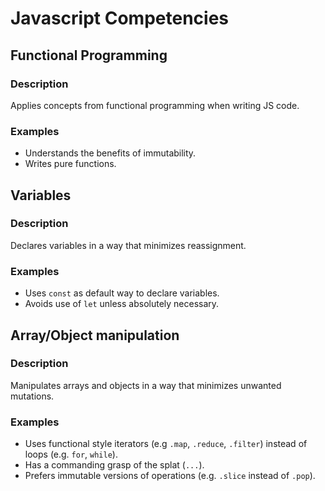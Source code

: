 # Javascript Competencies

## Functional Programming

### Description

Applies concepts from functional programming when writing JS code.

### Examples

- Understands the benefits of immutability.
- Writes pure functions.

## Variables

### Description

Declares variables in a way that minimizes reassignment.

### Examples

- Uses `const` as default way to declare variables.
- Avoids use of `let` unless absolutely necessary.

## Array/Object manipulation

### Description

Manipulates arrays and objects in a way that minimizes unwanted mutations.

### Examples

- Uses functional style iterators (e.g `.map`, `.reduce`, `.filter`) instead of loops (e.g. `for`, `while`).
- Has a commanding grasp of the splat (`...`).
- Prefers immutable versions of operations (e.g. `.slice` instead of `.pop`).
